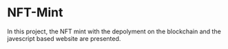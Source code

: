 # NFT-Mint

In this project, the NFT mint with the depolyment on the blockchain and the javescript based website are presented.
